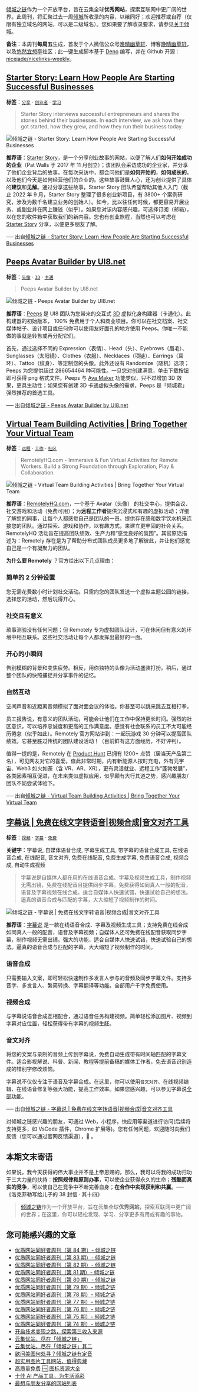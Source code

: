 [倾城之链](https://link.niceshare.site/)作为一个开放平台，旨在云集全球**优秀网站**，探索互联网中更广阔的世界。此周刊，将汇聚过去一周[倾城](https://nicelinks.site/?utm_source=weekly)所收录的内容，以飨同好；欢迎推荐或自荐（仅限有独立域名的网站，可以是二级域名）。您如果要了解收录要求，请参见[关于倾城](https://nicelinks.site/about?utm_source=weekly)。

**备注**：本周刊**每周五**生成，首发于个人微信公众号[晚晴幽草轩](https://mp.weixin.qq.com/mp/appmsgalbum?__biz=MzI5MDIwMzM2Mg==&action=getalbum&album_id=1530765143352082433&scene=173&from_msgid=2650641087&from_itemidx=1&count=3#wechat_redirect)、博客[晚晴幽草轩](https://www.jeffjade.com)，以及[悠然宜想亭](https://forum.lovejade.cn/)社区；此一键生成脚本基于 [Deno](https://nicelinks.site/post/602d30aad099ff5688618591) 编写，并在 Github 开源：[nicejade/nicelinks-weekly](https://github.com/nicejade/nicelinks-weekly)。

## [Starter Story: Learn How People Are Starting Successful Businesses](https://nicelinks.site/post/633582e73423870b914df97c)

**标签**：[`分享`](https://nicelinks.site/tags/分享) · [`创业者`](https://nicelinks.site/tags/创业者) · [`学习`](https://nicelinks.site/tags/学习)

> Starter Story interviews successful entrepreneurs and shares the stories behind their businesses. In each interview, we ask how they got started, how they grew, and how they run their business today.

![倾城之链 - Starter Story: Learn How People Are Starting Successful Businesses](https://nicelinks.oss-cn-shenzhen.aliyuncs.com/www.starterstory.com.png?x-oss-process=style/png2jpg)

**推荐语**：[Starter Story](https://www.starterstory.com/)，是一个分享创业故事的网站，以便了解人们**如何开始成功的企业**（Pat Walls 于 2017 年 11 月创立）；该团队会采访成功的企业家，并分享了他们企业背后的故事。在每次采访中，都会问他们是**如何开始的**，**如何成长的**，以及他们今天是如何经营他们的企业的。这些故事鼓舞人心，还为创业提供了具体的**建议**和**见解**。通过分享这些故事，Starter Story 团队希望帮助其他人入门（截止 2022 年 9 月，Starter Story 整理了很多创业新项目，有 3800+ 个案例研究，涉及为数千名建立业务的创始人）。如今，比以往任何时候，都更容易开展业务、或副业并在网上赚钱（似乎）。如果您对该内容感兴趣，可选择订阅（邮箱），以在您的收件箱中获取我们的新内容。您也有创业旅程，当然也可以考虑在 [Starter Story](https://www.starterstory.com/) 分享，以便更多朋友了解。

── 出自[倾城之链 - Starter Story: Learn How People Are Starting Successful Businesses](https://nicelinks.site/post/633582e73423870b914df97c)

## [Peeps Avatar Builder by UI8.net](https://nicelinks.site/post/633531873423870b914df533)

**标签**：[`头像`](https://nicelinks.site/tags/头像) · [`3D`](https://nicelinks.site/tags/3D) · [`卡通`](https://nicelinks.site/tags/卡通)

> Peeps Avatar Builder by UI8.net

![倾城之链 - Peeps Avatar Builder by UI8.net](https://nicelinks.oss-cn-shenzhen.aliyuncs.com/peeps.ui8.net.png?x-oss-process=style/png2jpg)

**推荐语**：[Peeps](https://peeps.ui8.net/) 是 UI8 团队为您带来的交互式 [3D](https://nicelinks.site/tags/) 虚拟化身构建器（卡通化）。此构建器的初始版本， 100% 免费用于个人和商业项目。你可以在社交档案、社交媒体帖子、设计项目或任何你可以使用友好面孔的地方使用 Peeps。你唯一不能做的事就是转售或再分配它们。

首先，通过选择不同的 Expression（表情）、Head（头）、Eyebrows（眉毛）、Sunglasses（太阳镜）、Clothes（衣服）、Necklaces（项链）、Earrings（耳环）、Tattoo（纹身）、等定制您的头像。此外还设有 Randomize（随机）选项；Peeps 为您提供超过 286654464 种可能性。一旦您对创建满意，单击下载按钮即可获得 png 格式文件。Peeps 与 [Ava Maker](https://nicelinks.site/post/631cb6d692583d0ec9c367bf) 功能类似，只不过增加 3D 效果，更具生动性；如果您有创建 3D 卡通虚拟头像的需求，Peeps 是「倾城君」强烈推荐的首选工具。

── 出自[倾城之链 - Peeps Avatar Builder by UI8.net](https://nicelinks.site/post/633531873423870b914df533)

## [Virtual Team Building Activities | Bring Together Your Virtual Team](https://nicelinks.site/post/6334464a3423870b914dedb0)

**标签**：[`远程`](https://nicelinks.site/tags/远程) · [`工作`](https://nicelinks.site/tags/工作) · [`社区`](https://nicelinks.site/tags/社区)

> RemotelyHQ.com - Immersive & Fun Virtual Activities for Remote Workers. Build a Strong Foundation through Exploration, Play & Collaboration.

![倾城之链 - Virtual Team Building Activities | Bring Together Your Virtual Team](https://nicelinks.oss-cn-shenzhen.aliyuncs.com/remotelyhq.com.png?x-oss-process=style/png2jpg)

**推荐语**：[RemotelyHQ.com](https://remotelyhq.com/)，一个基于 Avatar（头像） 的社交中心，提供会议、社交游戏和活动（免费可用）；为**远程工作者**提供沉浸式和有趣的虚拟活动；详细了解您的同事，让每个人都感觉自己是团队的一员。提供存在感和数字饮水机来连接您的团队。通过探索、游戏和协作，以有趣方式，来建立更牢固的社会关系。RemotelyHQ 活动旨在提高团队绩效、生产力和“感觉良好的氛围”。其官原话描述为：Remotely 存在是为了帮助分布式团队成员更多地了解彼此，并让他们感觉自己是一个有凝聚力的团队。

**为什么要 Remotely** ？官方给出以下几点理由：

### 简单的 2 分钟设置

您无需花费数小时计划社交活动。只需向您的团队发送一个虚拟主题公园的链接，选择您的活动，然后玩得开心。

### 社交且有意义

琐事测验没有任何问题；但 Remotely 专为虚拟团队设计，可在休闲但有意义的环境中相互联系。这些社交活动让每个人都发挥出最好的一面。

### 开心的小瞬间

告别模糊的背景和变焦疲劳。相反，用你独特的头像为活动盛装打扮。稍后，通过整个团队的快照捕捉并分享事件的记忆。

### 自然互动

空间声音和近距离音频模拟了面对面会议的体验。你甚至可以跳来跳去互相打拳。

员工报告说，有意义的团队活动，可能会让他们在工作中保持更长时间。强烈的社区意识，可以培养忠诚度和更高的工作满意度。感觉有社会联系的员工不太可能经历倦怠（似乎如此）。Remotely 官方网站讲到：一起玩游戏 30 分钟可以提高团队绩效。它甚至胜过传统的团队建设活动！（目前鲜有这方面经历，不好评判）。

值得一提的是，Remotely 在 [Product Hunt](https://nicelinks.site/post/5f40d0bf15435e0906a0a26f) 已拥有 1200+ 点赞（居当天产品第二名），可见网友对它的喜爱。值此非常时期，内有新能源人按时充电，外有元宇宙、Web3 如火如荼（含 VR、AR、XR），更有灵活就业、远程工作“蓬勃发展”，各类因素相互促进，在未来类似虚拟应用，似乎颇有大行其道之势，感兴趣朋友/团队不妨尝试体验下。

── 出自[倾城之链 - Virtual Team Building Activities | Bring Together Your Virtual Team](https://nicelinks.site/post/6334464a3423870b914dedb0)

## [字幕说 | 免费在线文字转语音|视频合成|音文对齐工具](https://nicelinks.site/post/63333118a4b42b03c5d6d92a)

**标签**：[`视频`](https://nicelinks.site/tags/视频) · [`字幕`](https://nicelinks.site/tags/字幕) · [`免费`](https://nicelinks.site/tags/免费)

**关键字**：字幕说, 自媒体语音合成, 字幕生成工具, 带字幕的语音合成工具, 在线语音合成, 在线配音, 音文对齐, 免费在线配音, 免费生成字幕, 免费语音合成, 视频合成, 自动生成视频

> 字幕说是自媒体人都在用的在线语音合成、字幕及视频生成工具，制作视频无需出镜，免费在线配音且提供同步字幕。免费获得如同真人一般的配音，语音及字幕视频在线合成。适合自媒体人快速试错，快速试验自己的想法。逼真的语音合成与匹配的字幕，大大缩短了视频制作的时间。

![倾城之链 - 字幕说 | 免费在线文字转语音|视频合成|音文对齐工具](https://nicelinks.oss-cn-shenzhen.aliyuncs.com/subspeak.top.png?x-oss-process=style/png2jpg)

**推荐语**：[字幕说](https://subspeak.top/) 是一款在线语音合成、字幕及视频生成工具；支持免费在线合成如同真人一般的配音，语音及字幕视频；自媒体人还可免费在线配音获取同步字幕，制作视频无需出镜。强大的功能，适合自媒体人快速试错，快速试验自己的想法。逼真的语音合成与匹配的字幕，大大缩短了视频制作的时间。

### 语音合成

只需要输入文案，即可轻松快速制作多发言人参与的音频及同步字幕文件。支持多音字、多发言人、繁简转换、字幕翻译等功能。全部用户千字免费使用。

### 视频合成

与字幕说语音合成互相配合，通过语音任务构建视频。简单轻松添加图片、视频到字幕对应位置，轻松获得带有字幕的视频生胚。

### 音文对齐

将您的文案与录制的音频上传到字幕说，免费自动生成带有时间轴匹配的字幕文件。适合影视解说、科普、新闻、教程等提前备稿的媒体工作者，免去语音识别造成的错别字修改烦恼。

字幕说不仅仅专注于语音及字幕合成。在这里，你可以使用`音文对齐`、在线视频编辑、在线语音修复等强大功能，提高工作效率。如果您感兴趣，可以参见字幕说[全部功能](https://subspeak.top/v2/submit/index#tools)。

── 出自[倾城之链 - 字幕说 | 免费在线文字转语音|视频合成|音文对齐工具](https://nicelinks.site/post/63333118a4b42b03c5d6d92a)

对倾城之链感兴趣的朋友，可通过 Web，小程序，快应用等渠道进行访问(后续将支持更多，如 VsCode 插件，Chrome 扩展等)。您有任何问题，欢迎随时向我们反馈（您可以通过官网反馈渠道），🤲 。

## 本期文末寄语

如果说，我今天获得的伟大事业并不是上帝恩赐的，那么，我可以将我的成功归功于三大力量的扶持：**按照规律和原则办事**，可以使企业获得永久的生命；**残酷而真实的竞争**，可以使自己在竞争中不断完善自身；**在合作中实现获利和共赢**。── 《洛克菲勒写给儿子的 38 封信 · 其十四》

> [倾城之链](https://link.niceshare.site/)作为一个开放平台，旨在云集全球**优秀网站**，探索互联网中更广阔的世界；在这里，你可以轻松发现、学习、分享更多有用或有趣的事物。

## 您可能感兴趣的文章

- [优质网站同好者周刊（第 84 期）- 倾城之链](https://link.niceshare.site/weekly-084/)
- [优质网站同好者周刊（第 83 期）- 倾城之链](https://link.niceshare.site/weekly-083/)
- [优质网站同好者周刊（第 82 期）- 倾城之链](https://link.niceshare.site/weekly-082/)
- [优质网站同好者周刊（第 81 期）- 倾城之链](https://link.niceshare.site/weekly-081/)
- [优质网站同好者周刊（第 80 期）- 倾城之链](https://link.niceshare.site/weekly-080/)
- [优质网站同好者周刊（第 79 期）- 倾城之链](https://link.niceshare.site/weekly-079/)
- [优质网站同好者周刊（第 78 期）- 倾城之链](https://link.niceshare.site/weekly-078/)
- [优质网站同好者周刊（第 77 期）- 倾城之链](https://link.niceshare.site/weekly-077/)
- [优质网站同好者周刊（第 76 期）- 倾城之链](https://link.niceshare.site/weekly-076/)
- [优质网站同好者周刊（第 75 期）- 倾城之链](https://link.niceshare.site/weekly-075/)
- [优质网站同好者周刊（第 74 期）- 倾城之链](https://link.niceshare.site/weekly-074/)
- [开启技术变现之路，探索第三收入来源](https://www.jeffjade.com/2020/11/17/173-talk-about-nice-links/)
- [云集优站，尽在「倾城之链」](https://www.jeffjade.com/2017/12/31/136-talk-about-nicelinks-site/)
- [云集优站，尽在「倾城之链」其二](https://www.jeffjade.com/2018/12/23/146-talk-about-nice-links/)
- [欲问美图何处寻？倾城之链有定音](https://www.jeffjade.com/2019/02/17/151-aweome-beautiful-picture-website-list/ "欲问美图何处寻？倾城之链有定音")
- [超实用图片工具网站，值得典藏](https://www.jeffjade.com/2020/07/27/165-aweome-picture-tool-website-list/)
- [高质量免费 🆓 图标资源大全](https://www.jeffjade.com/2020/09/11/169-high-quality-free-icon-resource-collection/)
- [十佳 AI 产品工具，为生活添彩](https://www.jeffjade.com/2020/09/23/170-list-of-top-20-ai-product-tools/)
- [最想与朋友分享的网站列表](https://www.jeffjade.com/2020/09/01/168-list-of-websites-i-most-want-to-share-with-my-friends/)
